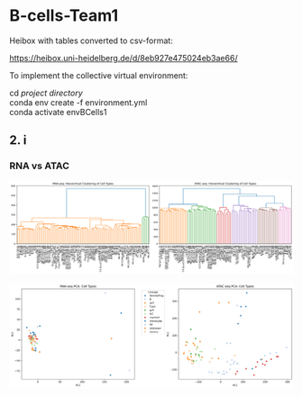 # B-cells-Team1

Heibox with tables converted to csv-format: 

https://heibox.uni-heidelberg.de/d/8eb927e475024eb3ae66/

To implement the collective virtual environment: 

cd *project directory*\
conda env create -f environment.yml\
conda activate envBCells1

## 2. i

### RNA vs ATAC

![RNA vs ATAC dendrogramm](figures/dendrogramm_RNA_vs_ATAC.png)

![PCA-Plot](figures/PCA_RNA_vs_ATAC.png)